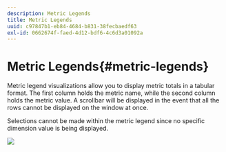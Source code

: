 ```yaml
---
description: Metric Legends
title: Metric Legends
uuid: c97847b1-eb84-4684-b831-38fecbaedf63
exl-id: 0662674f-faed-4d12-bdf6-4c6d3a01092a
---
```

# Metric Legends{#metric-legends}

Metric legend visualizations allow you to display metric totals in a tabular format. The first column holds the metric name, while the second column holds the metric value. A scrollbar will be displayed in the event that all the rows cannot be displayed on the window at once.

Selections cannot be made within the metric legend since no specific dimension value is being displayed.

![](assets/metric_legend.png)
